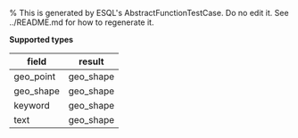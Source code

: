 % This is generated by ESQL's AbstractFunctionTestCase. Do no edit it. See ../README.md for how to regenerate it.

**Supported types**

| field | result |
| --- | --- |
| geo_point | geo_shape |
| geo_shape | geo_shape |
| keyword | geo_shape |
| text | geo_shape |

